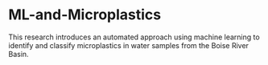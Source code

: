 # ML-and-Microplastics
This research introduces an automated approach using machine learning to identify and classify microplastics in water samples from the Boise River Basin.
